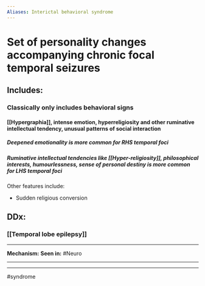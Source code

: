 ```yaml
---
Aliases: Interictal behavioral syndrome
---
```

# Set of personality changes accompanying chronic focal temporal seizures
## Includes:
### Classically only includes behavioral signs
#### [[Hypergraphia]], intense emotion, hyperreligiosity and other ruminative intellectual tendency, unusual patterns of social interaction
##### Deepened emotionality is more common for RHS temporal foci
##### Ruminative intellectual tendencies like [[Hyper-religiosity]], philosophical interests, humourlessness, sense of personal destiny is more common for LHS temporal foci
Other features include:
- Sudden religious conversion
## DDx:
### [[Temporal lobe epilepsy]]

---
**Mechanism:**
**Seen in:** #Neuro 

---


---
#syndrome 